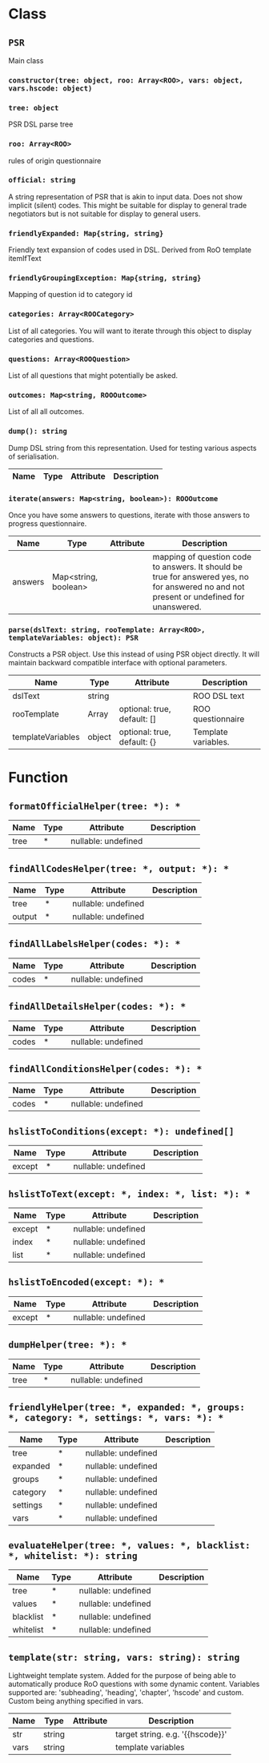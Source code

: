 # Class

## `PSR`

Main class

### `constructor(tree: object, roo: Array<ROO>, vars: object, vars.hscode: object)`

### `tree: object`

PSR DSL parse tree

### `roo: Array<ROO>`

rules of origin questionnaire

### `official: string`

A string representation of PSR that is akin to input data. Does not show implicit (silent) codes. This might be suitable for display to general trade negotiators but is not suitable for display to general users.

### `friendlyExpanded: Map{string, string}`

Friendly text expansion of codes used in DSL. Derived from RoO template itemIfText

### `friendlyGroupingException: Map{string, string}`

Mapping of question id to category id

### `categories: Array<ROOCategory>`

List of all categories. You will want to iterate through this object to display categories and questions.

### `questions: Array<ROOQuestion>`

List of all questions that might potentially be asked.

### `outcomes: Map<string, ROOOutcome>`

List of all all outcomes.

### `dump(): string`

Dump DSL string from this representation. Used for testing various aspects of serialisation.

| Name | Type | Attribute | Description |
| --- | --- | --- | --- |

### `iterate(answers: Map<string, boolean>): ROOOutcome`

Once you have some answers to questions, iterate with those answers to progress questionnaire.

| Name | Type | Attribute | Description |
| --- | --- | --- | --- |
| answers | Map<string, boolean> |  | mapping of question code to answers. It should be true for answered yes, no for answered no and not present or undefined for unanswered. |

### `parse(dslText: string, rooTemplate: Array<ROO>, templateVariables: object): PSR`

Constructs a PSR object. Use this instead of using PSR object directly. It will maintain backward compatible interface with optional parameters.

| Name | Type | Attribute | Description |
| --- | --- | --- | --- |
| dslText | string |  | ROO DSL text |
| rooTemplate | Array<ROO> | optional: true, default: [] | ROO questionnaire |
| templateVariables | object | optional: true, default: {} | Template variables. |

# Function

## `formatOfficialHelper(tree: *): *`

| Name | Type | Attribute | Description |
| --- | --- | --- | --- |
| tree | * | nullable: undefined |

## `findAllCodesHelper(tree: *, output: *): *`

| Name | Type | Attribute | Description |
| --- | --- | --- | --- |
| tree | * | nullable: undefined |
| output | * | nullable: undefined |

## `findAllLabelsHelper(codes: *): *`

| Name | Type | Attribute | Description |
| --- | --- | --- | --- |
| codes | * | nullable: undefined |

## `findAllDetailsHelper(codes: *): *`

| Name | Type | Attribute | Description |
| --- | --- | --- | --- |
| codes | * | nullable: undefined |

## `findAllConditionsHelper(codes: *): *`

| Name | Type | Attribute | Description |
| --- | --- | --- | --- |
| codes | * | nullable: undefined |

## `hslistToConditions(except: *): undefined[]`

| Name | Type | Attribute | Description |
| --- | --- | --- | --- |
| except | * | nullable: undefined |

## `hslistToText(except: *, index: *, list: *): *`

| Name | Type | Attribute | Description |
| --- | --- | --- | --- |
| except | * | nullable: undefined |
| index | * | nullable: undefined |
| list | * | nullable: undefined |

## `hslistToEncoded(except: *): *`

| Name | Type | Attribute | Description |
| --- | --- | --- | --- |
| except | * | nullable: undefined |

## `dumpHelper(tree: *): *`

| Name | Type | Attribute | Description |
| --- | --- | --- | --- |
| tree | * | nullable: undefined |

## `friendlyHelper(tree: *, expanded: *, groups: *, category: *, settings: *, vars: *): *`

| Name | Type | Attribute | Description |
| --- | --- | --- | --- |
| tree | * | nullable: undefined |
| expanded | * | nullable: undefined |
| groups | * | nullable: undefined |
| category | * | nullable: undefined |
| settings | * | nullable: undefined |
| vars | * | nullable: undefined |

## `evaluateHelper(tree: *, values: *, blacklist: *, whitelist: *): string`

| Name | Type | Attribute | Description |
| --- | --- | --- | --- |
| tree | * | nullable: undefined |
| values | * | nullable: undefined |
| blacklist | * | nullable: undefined |
| whitelist | * | nullable: undefined |

## `template(str: string, vars: string): string`

Lightweight template system. Added for the purpose of being able to automatically produce RoO questions with some dynamic content. Variables supported are: 'subheading', 'heading', 'chapter', 'hscode' and custom. Custom being anything specified in vars.

| Name | Type | Attribute | Description |
| --- | --- | --- | --- |
| str | string |  | target string. e.g. '{{hscode}}' |
| vars | string |  | template variables |